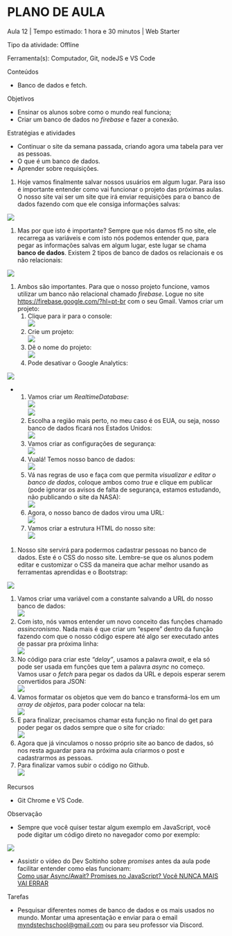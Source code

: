 # __PLANO DE AULA__

Aula 12 | Tempo estimado: 1 hora e 30 minutos | Web Starter

Tipo da atividade: Offline

Ferramenta\(s\): Computador, Git, nodeJS e VS Code

Conteúdos

- Banco de dados e fetch\.

Objetivos

- Ensinar os alunos sobre como o mundo real funciona;
- Criar um banco de dados no *firebase* e fazer a conexão\.

Estratégias e atividades

- Continuar o site da semana passada, criando agora uma tabela para ver as pessoas\.
- O que é um banco de dados\.
- Aprender sobre requisições\.

1. Hoje vamos finalmente salvar nossos usuários em algum lugar\. Para isso é importante entender como vai funcionar o projeto das próximas aulas\. O nosso site vai ser um site que irá enviar requisições para o banco de dados fazendo com que ele consiga informações salvas:  
  


![](https://raw.githubusercontent.com/YanBarbosaLouzada/docx-to-md/master/imagens/img_1758290911544757300.png)

1. Mas por que isto é importante? Sempre que nós damos f5 no site, ele recarrega as variáveis e com isto nós podemos entender que, para pegar as informações salvas em algum lugar, este lugar se chama __banco de dados__\. Existem 2 tipos de banco de dados os relacionais e os não relacionais:

  
![](https://raw.githubusercontent.com/YanBarbosaLouzada/docx-to-md/master/imagens/img_1758290911544757300.png)

1. Ambos são importantes\. Para que o nosso projeto funcione, vamos utilizar um banco não relacional chamado *firebase*\. Logue no site [https://firebase\.google\.com/?hl=pt\-br](https://firebase.google.com/?hl=pt-br) com o seu Gmail\. Vamos criar um projeto:
	1. Clique para ir para o console:  
![](https://raw.githubusercontent.com/YanBarbosaLouzada/docx-to-md/master/imagens/img_1758290911547616200.png)
	2. Crie um projeto:  
![](https://raw.githubusercontent.com/YanBarbosaLouzada/docx-to-md/master/imagens/img_1758290911547616200.png)
	3. Dê o nome do projeto:  
![](https://raw.githubusercontent.com/YanBarbosaLouzada/docx-to-md/master/imagens/img_1758290911547616200.png)
	4. Pode desativar o Google Analytics:  


![](https://raw.githubusercontent.com/YanBarbosaLouzada/docx-to-md/master/imagens/img_1758290911547616200.png)

- 
	1. Vamos criar um *RealtimeDatabase*:  
![](https://raw.githubusercontent.com/YanBarbosaLouzada/docx-to-md/master/imagens/img_1758290911547616200.png)  
![](https://raw.githubusercontent.com/YanBarbosaLouzada/docx-to-md/master/imagens/img_1758290911547616200.png)
	2. Escolha a região mais perto, no meu caso é os EUA, ou seja, nosso banco de dados ficará nos Estados Unidos:  
![](https://raw.githubusercontent.com/YanBarbosaLouzada/docx-to-md/master/imagens/img_1758290911561287200.png)
	3. Vamos criar as configurações de segurança:  
![](https://raw.githubusercontent.com/YanBarbosaLouzada/docx-to-md/master/imagens/img_1758290911563294400.png)
	4. Vualá\! Temos nosso banco de dados:  
![](https://raw.githubusercontent.com/YanBarbosaLouzada/docx-to-md/master/imagens/img_1758290911563294400.png)
	5. Vá nas regras de uso e faça com que permita *visualizar e editar o banco de dados*, coloque ambos como *true* e clique em publicar \(pode ignorar os avisos de falta de segurança, estamos estudando, não publicando o site da NASA\):  
![](https://raw.githubusercontent.com/YanBarbosaLouzada/docx-to-md/master/imagens/img_1758290911563294400.png) 
	6. Agora, o nosso banco de dados virou uma URL:  
![](https://raw.githubusercontent.com/YanBarbosaLouzada/docx-to-md/master/imagens/img_1758290911563294400.png)
	7. Vamos criar a estrutura HTML do nosso site:  
![](https://raw.githubusercontent.com/YanBarbosaLouzada/docx-to-md/master/imagens/img_1758290911563294400.png)

1. Nosso site servirá para podermos cadastrar pessoas no banco de dados\. Este é o CSS do nosso site\. Lembre\-se que os alunos podem editar e customizar o CSS da maneira que achar melhor usando as ferramentas aprendidas e o Bootstrap:  


![](https://raw.githubusercontent.com/YanBarbosaLouzada/docx-to-md/master/imagens/img_1758290911563294400.png)

1. Vamos criar uma variável com a constante salvando a URL do nosso banco de dados:  
![](https://raw.githubusercontent.com/YanBarbosaLouzada/docx-to-md/master/imagens/img_1758290911563294400.png)
2. Com isto, nós vamos entender um novo conceito das funções chamado *assincronismo*\. Nada mais é que criar um “espere” dentro da função fazendo com que o nosso código espere até algo ser executado antes de passar pra próxima linha:  
![](https://raw.githubusercontent.com/YanBarbosaLouzada/docx-to-md/master/imagens/img_1758290911576755700.png)
3. No código para criar este *“delay”*, usamos a palavra *await*, e ela só pode ser usada em funções que tem a palavra *async* no começo\. Vamos usar o *fetch* para pegar os dados da URL e depois esperar serem convertidos para JSON:  
![](https://raw.githubusercontent.com/YanBarbosaLouzada/docx-to-md/master/imagens/img_1758290911577981800.png)
4. Vamos formatar os objetos que vem do banco e transformá\-los em um *array de objetos*, para poder colocar na tela:  
![](https://raw.githubusercontent.com/YanBarbosaLouzada/docx-to-md/master/imagens/img_1758290911579988700.png)
5. E para finalizar, precisamos chamar esta função no final do get para poder pegar os dados sempre que o site for criado:  
![](https://raw.githubusercontent.com/YanBarbosaLouzada/docx-to-md/master/imagens/img_1758290911581996500.png)
6. Agora que já vinculamos o nosso próprio site ao banco de dados, só nos resta aguardar para na próxima aula criarmos o post e cadastrarmos as pessoas\.
7. Para finalizar vamos subir o código no Github\.  
![](https://raw.githubusercontent.com/YanBarbosaLouzada/docx-to-md/master/imagens/img_1758290911584003300.png)	

Recursos

- Git Chrome e VS Code\.

Observação

- Sempre que você quiser testar algum exemplo em JavaScript, você pode digitar um código direto no navegador como por exemplo:  


![](https://raw.githubusercontent.com/YanBarbosaLouzada/docx-to-md/master/imagens/img_1758290911586011800.png)

- Assistir o vídeo do Dev Soltinho sobre *promises* antes da aula pode facilitar entender como elas funcionam:  
[Como usar Async/Await? Promises no JavaScript? Você NUNCA MAIS VAI ERRAR](https://www.youtube.com/watch?v=q28lfkBd9F4)

Tarefas

- Pesquisar diferentes nomes de banco de dados e os mais usados no mundo\. Montar uma apresentação e enviar para o email [myndstechschool@gmail\.com](mailto:myndstechschool@gmail.com) ou para seu professor via Discord\.

